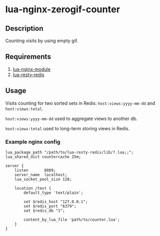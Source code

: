 # lua-nginx-zerogif-counter

## Description

Counting visits by using empty gif.

## Requirements

1. [lua-nginx-module](https://github.com/chaoslawful/lua-nginx-module "lua-nginx-module")
2. [lua-resty-redis](https://github.com/agentzh/lua-resty-redis "lua-resty-redis")

## Usage

Visits counting for two sorted sets in Redis: `host:views:yyyy-mm-dd` and `host:views:total`.

`host:views:yyyy-mm-dd` used to aggregate views to another db.

`host:views:total` used to long-term storing views in Redis.

### Example nginx config

    lua_package_path "/path/to/lua-resty-redis/lib/?.lua;;";
    lua_shared_dict countercache 25m;

    server {
        listen       8089;
        server_name  localhost;
        lua_socket_pool_size 128;

        location /test {
            default_type 'text/plain';

            set $redis_host "127.0.0.1";
            set $redis_port "6379";
            set $redis_db "1";

            content_by_lua_file 'path/to/counter.lua';
        }
    }
